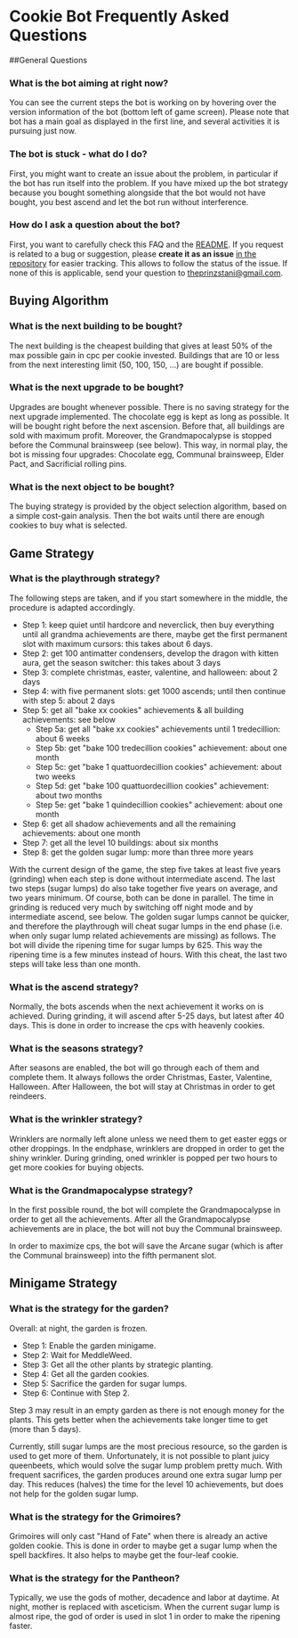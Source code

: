# Cookie Bot Frequently Asked Questions
##General Questions
### What is the bot aiming at right now?
You can see the current steps the bot is working on by hovering over the version information of the bot (bottom left of game screen). 
Please note that bot has a main goal as displayed in the first line, and several activities it is pursuing just now.

### The bot is stuck - what do I do?
First, you might want to create an issue about the problem, in particular if the bot has run itself into the problem.
If you have mixed up the bot strategy because you bought something alongside that the bot would not have bought, you best ascend and let the bot run without interference.

### How do I ask a question about the bot?
First, you want to carefully check this FAQ and the [README](https://github.com/prinzstani/CookieBot/blob/master/README.md). If you request is related to a bug or suggestion, please **create it as an issue** [in the repository](https://github.com/prinzstani/CookieBot) for easier tracking. This allows to follow the status of the issue. If none of this is applicable, send your question to theprinzstani@gmail.com.

## Buying Algorithm
### What is the next building to be bought?
The next building is the cheapest building that gives at least 50% of the max possible gain in cpc per cookie invested.
Buildings that are 10 or less from the next interesting limit (50, 100, 150, ...) are bought if possible.

### What is the next upgrade to be bought?
Upgrades are bought whenever possible. There is no saving strategy for the next upgrade implemented.
The chocolate egg is kept as long as possible. It will be bought right before the next ascension. Before that, all buildings are sold with maximum profit.
Moreover, the Grandmapocalypse is stopped before the Communal brainsweep (see below). This way, in normal play, the bot is missing four upgrades: Chocolate egg, Communal brainsweep, Elder Pact, and Sacrificial rolling pins.

### What is the next object to be bought?
The buying strategy is provided by the object selection algorithm, based on a simple cost-gain analysis. Then the bot waits until there are enough cookies to buy what is selected.

## Game Strategy
### What is the playthrough strategy?
The following steps are taken, and if you start somewhere in the middle, the procedure is adapted accordingly.
* Step 1: keep quiet until hardcore and neverclick, then buy everything until all grandma achievements are there, maybe get the first permanent slot with maximum cursors: this takes about 6 days.
* Step 2: get 100 antimatter condensers, develop the dragon with kitten aura, get the season switcher: this takes about 3 days
* Step 3: complete christmas, easter, valentine, and halloween: about 2 days
* Step 4: with five permanent slots: get 1000 ascends; until then continue with step 5: about 2 days
* Step 5: get all "bake xx cookies" achievements & all building achievements: see below
    - Step 5a: get all "bake xx cookies" achievements until 1 tredecillion: about 6 weeks
    - Step 5b: get "bake 100 tredecillion cookies" achievement: about one month
    - Step 5c: get "bake 1 quattuordecillion cookies" achievement: about two weeks
    - Step 5d: get "bake 100 quattuordecillion cookies" achievement: about two months
    - Step 5e: get "bake 1 quindecillion cookies" achievement: about one month
* Step 6: get all shadow achievements and all the remaining achievements: about one month
* Step 7: get all the level 10 buildings: about six months
* Step 8: get the golden sugar lump: more than three more years

With the current design of the game, the step five takes at least five years (grinding) when each step is done without intermediate ascend. The last two steps (sugar lumps) do also take together five years on average, and two years minimum. Of course, both can be done in parallel.
The time in grinding is reduced very much by switching off night mode and by intermediate ascend, see below. The golden sugar lumps cannot be quicker, and therefore the playthrough will cheat sugar lumps in the end phase (i.e. when only sugar lump related achievements are missing) as follows. 
The bot will divide the ripening time for sugar lumps by 625. This way the ripening time is a few minutes instead of hours. With this cheat, the last two steps will take less than one month.

### What is the ascend strategy?
Normally, the bots ascends when the next achievement it works on is achieved. During grinding, it will ascend after 5-25 days, but latest after 40 days. This is done in order to increase the cps with heavenly cookies.

### What is the seasons strategy?
After seasons are enabled, the bot will go through each of them and complete them. It always follows the order Christmas, Easter, Valentine, Halloween. After Halloween, the bot will stay at Christmas in order to get reindeers.

### What is the wrinkler strategy?
Wrinklers are normally left alone unless we need them to get easter eggs or other droppings. In the endphase, wrinklers are dropped in order to get the shiny wrinkler. During grinding, oned wrinkler is popped per two hours to get more cookies for buying objects.

### What is the Grandmapocalypse strategy?
In the first possible round, the bot will complete the Grandmapocalypse in order to get all the achievements.
After all the Grandmapocalypse achievements are in place, the bot will not buy the Communal brainsweep.

In order to maximize cps, the bot will save the Arcane sugar (which is after the Communal brainsweep) into the fifth permanent slot.

## Minigame Strategy
### What is the strategy for the garden?
Overall: at night, the garden is frozen.
* Step 1: Enable the garden minigame.
* Step 2: Wait for MeddleWeed.
* Step 3: Get all the other plants by strategic planting.
* Step 4: Get all the garden cookies.
* Step 5: Sacrifice the garden for sugar lumps.
* Step 6: Continue with Step 2.

Step 3 may result in an empty garden as there is not enough money for the plants. This gets better when the achievements take longer time to get (more than 5 days).

Currently, still sugar lumps are the most precious resource, so the garden is used to get more of them. Unfortunately, it is not possible to plant juicy queenbeets, which would solve the sugar lump problem pretty much. With frequent sacrifices, the garden produces around one extra sugar lump per day. This reduces (halves) the time for the level 10 achievements, but does not help for the golden sugar lump.

### What is the strategy for the Grimoires?
Grimoires will only cast "Hand of Fate" when there is already an active golden cookie. This is done in order to maybe get a sugar lump when the spell backfires. It also helps to maybe get the four-leaf cookie.

### What is the strategy for the Pantheon?
Typically, we use the gods of mother, decadence and labor at daytime.
At night, mother is replaced with asceticism. When the current sugar lump is almost ripe, the god of order is used in slot 1 in order to make the ripening faster.
